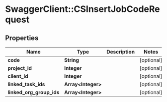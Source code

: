 # SwaggerClient::CSInsertJobCodeRequest

## Properties
Name | Type | Description | Notes
------------ | ------------- | ------------- | -------------
**code** | **String** |  | [optional] 
**project_id** | **Integer** |  | [optional] 
**client_id** | **Integer** |  | [optional] 
**linked_task_ids** | **Array&lt;Integer&gt;** |  | [optional] 
**linked_org_group_ids** | **Array&lt;Integer&gt;** |  | [optional] 


